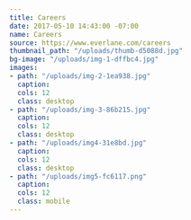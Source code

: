 ```yaml
---
title: Careers
date: 2017-05-10 14:43:00 -07:00
name: Careers
source: https://www.everlane.com/careers
thumbnail_path: "/uploads/thumb-d5088d.jpg"
bg-image: "/uploads/img-1-dffbc4.jpg"
images:
- path: "/uploads/img-2-1ea938.jpg"
  caption: 
  cols: 12
  class: desktop
- path: "/uploads/img-3-86b215.jpg"
  caption: 
  cols: 12
  class: desktop
- path: "/uploads/img4-31e8bd.jpg"
  caption: 
  cols: 12
  class: desktop
- path: "/uploads/img5-fc6117.png"
  caption: 
  cols: 12
  class: mobile
---
```


